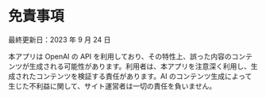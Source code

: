 # 免責事項

最終更新日：2023 年 9 月 24 日

本アプリは OpenAI の API を利用しており、その特性上、誤った内容のコンテンツが生成される可能性があります。利用者は、本アプリを注意深く利用し、生成されたコンテンツを検証する責任があります。AI のコンテンツ生成によって生じた不利益に関して、サイト運営者は一切の責任を負いません。
